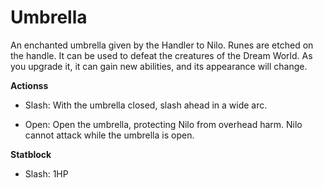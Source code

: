 # Umbrella

An enchanted umbrella given by the Handler to Nilo. Runes are etched on the handle. It can be used to defeat the creatures of the Dream World. As you upgrade it, it can gain new abilities, and its appearance will change.

**Actionss**

- Slash: With the umbrella closed, slash ahead in a wide arc.

- Open: Open the umbrella, protecting Nilo from overhead harm. Nilo cannot attack while the umbrella is open.

**Statblock**

- Slash: 1HP